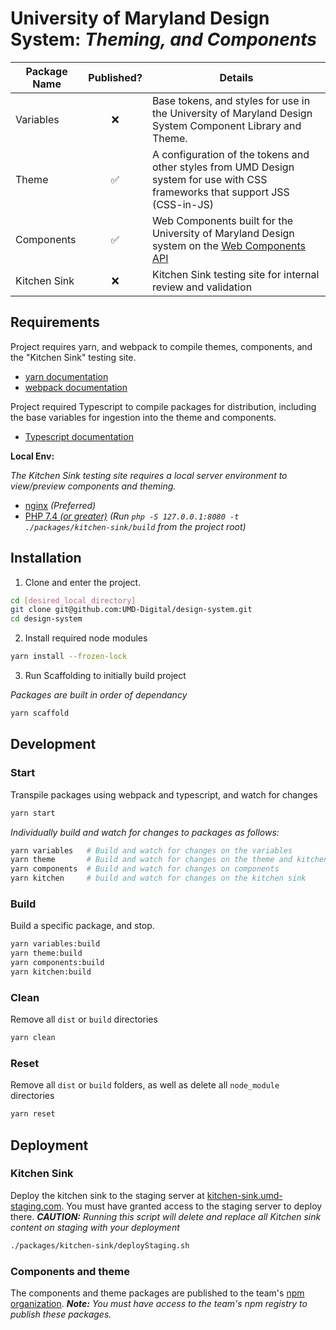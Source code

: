 # University of Maryland Design System: _Theming, and Components_

| Package Name | Published? | Details                                                                                                                                                        |
| ------------ | :--------: | -------------------------------------------------------------------------------------------------------------------------------------------------------------- |
| Variables    |     ❌     | Base tokens, and styles for use in the University of Maryland Design System Component Library and Theme.                                                       |
| Theme        |     ✅     | A configuration of the tokens and other styles from UMD Design system for use with CSS frameworks that support JSS (CSS-in-JS)                                 |
| Components   |     ✅     | Web Components built for the University of Maryland Design system on the [Web Components API](https://developer.mozilla.org/en-US/docs/Web/API/Web_components) |
| Kitchen Sink |     ❌     | Kitchen Sink testing site for internal review and validation                                                                                                   |

## Requirements

Project requires yarn, and webpack to compile themes, components, and the "Kitchen Sink" testing site.

- [yarn documentation](https://classic.yarnpkg.com/en/docs)
- [webpack documentation](https://webpack.js.org/concepts/)

Project required Typescript to compile packages for distribution, including the base variables for ingestion into the theme and components.

- [Typescript documentation](https://www.typescriptlang.org/)

**Local Env:**

_The Kitchen Sink testing site requires a local server environment to view/preview components and theming._

- [nginx](https://nginx.org/en/docs/) _(Preferred)_
- [PHP 7.4 _(or greater)_](https://www.php.net/manual/en/features.commandline.webserver.php) _(Run `php -S 127.0.0.1:8080 -t ./packages/kitchen-sink/build` from the project root)_

## Installation

1. Clone and enter the project.

```bash
cd [desired_local_directory]
git clone git@github.com:UMD-Digital/design-system.git
cd design-system
```

2. Install required node modules

```bash
yarn install --frozen-lock
```

3. Run Scaffolding to initially build project

_Packages are built in order of dependancy_

```bash
yarn scaffold
```

## Development

### Start

Transpile packages using webpack and typescript, and watch for changes

```bash
yarn start
```

_Individually build and watch for changes to packages as follows:_

```bash
yarn variables   # Build and watch for changes on the variables
yarn theme       # Build and watch for changes on the theme and kitchen sink
yarn components  # Build and watch for changes on components
yarn kitchen     # build and watch for changes on the kitchen sink
```

### Build

Build a specific package, and stop.

```bash
yarn variables:build
yarn theme:build
yarn components:build
yarn kitchen:build
```

### Clean

Remove all `dist` or `build` directories

```bash
yarn clean
```

### Reset

Remove all `dist` or `build` folders, as well as delete all `node_module` directories

```bash
yarn reset
```

## Deployment

### Kitchen Sink

Deploy the kitchen sink to the staging server at [kitchen-sink.umd-staging.com](https://kitchen-sink.umd-staging.com). You must have granted access to the staging server to deploy there. _**CAUTION:** Running this script will delete and replace all Kitchen sink content on staging with your deployment_

```bash
./packages/kitchen-sink/deployStaging.sh
```

### Components and theme

The components and theme packages are published to the team's [npm organization](https://www.npmjs.com/). _**Note:** You must have access to the team's npm registry to publish these packages._
